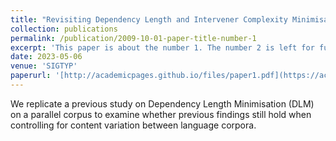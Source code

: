 ```yaml
---
title: "Revisiting Dependency Length and Intervener Complexity Minimisation on a Parallel Corpus in 35 Languages"
collection: publications
permalink: /publication/2009-10-01-paper-title-number-1
excerpt: 'This paper is about the number 1. The number 2 is left for future work.'
date: 2023-05-06
venue: 'SIGTYP'
paperurl: '[http://academicpages.github.io/files/paper1.pdf](https://aclanthology.org/2023.sigtyp-1.11/)'
---
```

We replicate a previous study on Dependency Length Minimisation (DLM) on a parallel corpus to examine whether previous findings still hold when controlling for content variation between language corpora.
